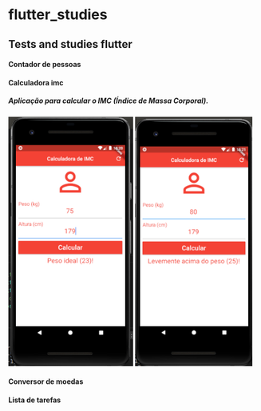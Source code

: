 # flutter_studies

## Tests and studies flutter

<h4>Contador de pessoas</h4>

<h4>Calculadora imc</h4>
<h5>Aplicação para calcular o IMC (Índice de Massa Corporal). </h5>
<div class="box">
  <img src="resultPesoIdeal.png" height="500" >
</div>
<div class="box">
  <img src="resultPesoAcima.png" height="500" >
</div>
<style>
  div.box {
    width: 250px;
    display: inline-block;
  }
</style>

<h4>Conversor de moedas </h4>
<h4>Lista de tarefas </h4>
